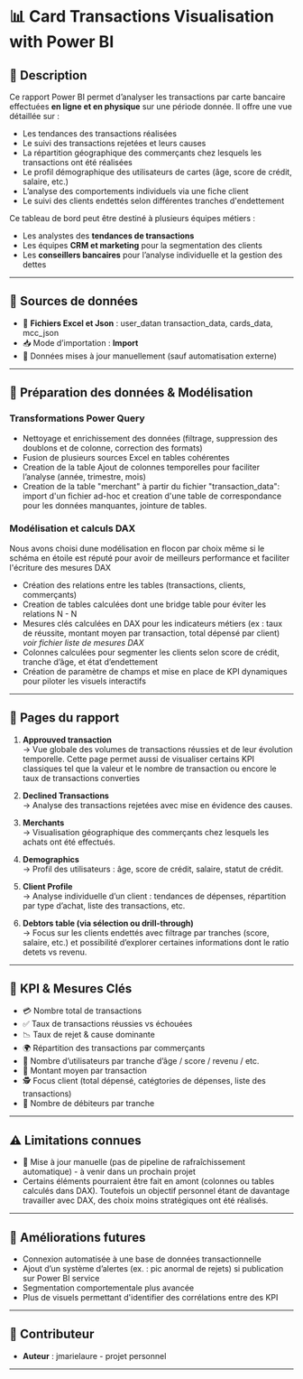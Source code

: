 # 📊 Card Transactions Visualisation with Power BI

## 📝 Description

Ce rapport Power BI permet d’analyser les transactions par carte bancaire effectuées **en ligne et en physique** sur une période donnée. Il offre une vue détaillée sur :

* Les tendances des transactions réalisées 
* Le suivi des transactions rejetées et leurs causes
* La répartition géographique des commerçants chez lesquels les transactions ont été réalisées
* Le profil démographique des utilisateurs de cartes (âge, score de crédit, salaire, etc.)
* L’analyse des comportements individuels via une fiche client
* Le suivi des clients endettés selon différentes tranches d'endettement

Ce tableau de bord peut être destiné à plusieurs équipes métiers :

* Les analystes des **tendances de transactions**
* Les équipes **CRM et marketing** pour la segmentation des clients
* Les **conseillers bancaires** pour l’analyse individuelle et la gestion des dettes

---

## 🔌 Sources de données

* 📂 **Fichiers Excel et Json** : user_datan transaction_data, cards_data, mcc_json
* 📥 Mode d’importation : **Import**
* 📅 Données mises à jour manuellement (sauf automatisation externe)

---

## 🔧 Préparation des données & Modélisation


### Transformations Power Query
* Nettoyage et enrichissement des données (filtrage, suppression des doublons et de colonne, correction des formats)
* Fusion de plusieurs sources Excel en tables cohérentes
* Creation de la table Ajout de colonnes temporelles pour faciliter l’analyse (année, trimestre, mois)
* Creation de la table "merchant" à partir du fichier "transaction_data": import d'un fichier ad-hoc et creation d'une table de correspondance pour les données manquantes, jointure de tables.

### Modélisation et calculs DAX

Nous avons choisi dune modélisation en flocon par choix même si le schéma en étoile est réputé pour avoir de meilleurs performance et faciliter l'écriture des mesures DAX

* Création des relations entre les tables (transactions, clients, commerçants)
* Creation de tables calculées dont une bridge table pour éviter les relations N - N
* Mesures clés calculées en DAX pour les indicateurs métiers (ex : taux de réussite, montant moyen par transaction, total dépensé par client) _voir fichier liste de mesures DAX_
* Colonnes calculées pour segmenter les clients selon score de crédit, tranche d’âge, et état d’endettement
* Création de paramètre de champs et mise en place de KPI dynamiques pour piloter les visuels interactifs

---

## 🧾 Pages du rapport

1. **Approuved transaction**  
   → Vue globale des volumes de transactions réussies et de leur évolution temporelle.
   Cette page permet aussi de visualiser certains KPI classiques tel que la valeur et le nombre de transaction ou encore le taux de transactions converties

2. **Declined Transactions**  
   → Analyse des transactions rejetées avec mise en évidence des causes.

3. **Merchants**  
   → Visualisation géographique des commerçants chez lesquels les achats ont été effectués.

4. **Demographics**  
   → Profil des utilisateurs : âge, score de crédit, salaire, statut de crédit.

5. **Client Profile**  
   → Analyse individuelle d’un client : tendances de dépenses, répartition par type d’achat, liste des transactions, etc.

6. **Debtors table (via sélection ou drill-through)**  
   → Focus sur les clients endettés avec filtrage par tranches (score, salaire, etc.) et possibilité d’explorer certaines informations dont le ratio detets vs revenu.

---

## 🧮 KPI & Mesures Clés

* 💳 Nombre total de transactions
* ✅ Taux de transactions réussies vs échouées
* 📉 Taux de rejet & cause dominante
* 🌍 Répartition des transactions par commerçants
* 👤 Nombre d’utilisateurs par tranche d’âge / score / revenu / etc.
* 🧾 Montant moyen par transaction
* 🕵️ Focus client (total dépensé, catégtories de dépenses, liste des transactions)
* 🔴 Nombre de débiteurs par tranche

---

## ⚠️ Limitations connues

* 📁 Mise à jour manuelle (pas de pipeline de rafraîchissement automatique) - à venir dans un prochain projet
* Certains éléments pourraient être fait en amont (colonnes ou tables calculés dans DAX). Toutefois un objectif personnel étant de davantage travailler avec DAX, des choix moins stratégiques ont été réalisés.
---

## 🔮 Améliorations futures

* Connexion automatisée à une base de données transactionnelle
* Ajout d’un système d’alertes (ex. : pic anormal de rejets) si publication sur Power BI service
* Segmentation comportementale plus avancée
* Plus de visuels permettant d'identifier des corrélations entre des KPI

---

## 👥 Contributeur

* **Auteur** : jmarielaure - projet personnel
  

---
